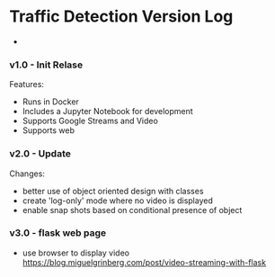 # Traffic Detection Version Log
-
### v1.0 - Init Relase

Features:

* Runs in Docker
* Includes a Jupyter Notebook for development
* Supports Google Streams and Video
* Supports web

### v2.0 - Update

Changes:

* better use of object oriented design with classes
* create 'log-only' mode where no video is displayed
* enable snap shots based on conditional presence of object

### v3.0 - flask web page

* use browser to display video
https://blog.miguelgrinberg.com/post/video-streaming-with-flask
